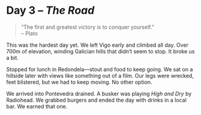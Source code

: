 # Day 3 – *The Road*

> “The first and greatest victory is to conquer yourself.”  
> – Plato

This was the hardest day yet. We left Vigo early and climbed all day. Over 700m of elevation, winding Galician hills that didn’t seem to stop. It broke us a bit.

Stopped for lunch in Redondela—stout and food to keep going. We sat on a hillside later with views like something out of a film. Our legs were wrecked, feet blistered, but we had to keep moving. No other option.

We arrived into Pontevedra drained. A busker was playing *High and Dry* by Radiohead. We grabbed burgers and ended the day with drinks in a local bar. We earned that one.

